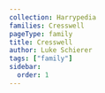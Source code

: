```yaml
---
collection: Harrypedia
families: Cresswell
pageType: family
title: Cresswell
author: Luke Schierer
tags: ["family"]
sidebar:
  order: 1
---
```

